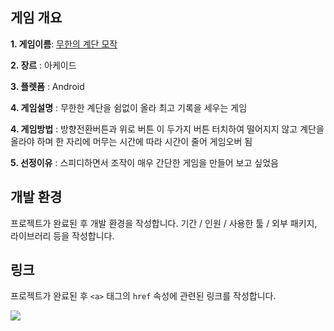 ## 게임 개요

**1. 게임이름**: [무한의 계단 모작](https://youtu.be/0aZPZhgK7m0) 

**2. 장르** : 아케이드

**3. 플렛폼** : Android

**4. 게임설명** : 무한한 계단을 쉼없이 올라 최고 기록을 세우는 게임

**4. 게임방법** : 방향전환버튼과 위로 버튼 이 두가지 버튼 터치하여 떨어지지 않고 계단을 올라야 하며 한 자리에 머무는 시간에 따라 시간이 줄어 게임오버 됨

**5. 선정이유** : 스피디하면서 조작이 매우 간단한 게임을 만들어 보고 싶었음

## 개발 환경
프로젝트가 완료된 후 개발 환경을 작성합니다. 기간 / 인원 / 사용한 툴 / 외부 패키지, 라이브러리 등을 작성합니다.

## 링크
프로젝트가 완료된 후 `<a>` 태그의 `href` 속성에 관련된 링크를 작성합니다.

<a href="https://www.youtube.com"><img src="https://img.shields.io/badge/Youtube-FF0000?style=for-the-badge&logo=Youtube&logoColor=white"></a>
